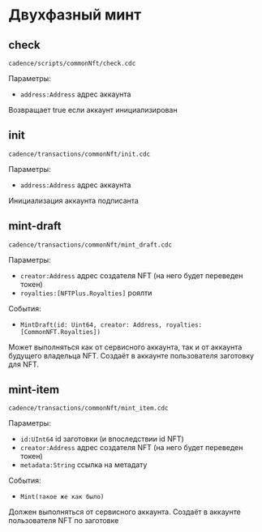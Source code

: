 # Двухфазный минт

## check
```cadence/scripts/commonNft/check.cdc```

Параметры:
* ```address:Address``` адрес аккаунта

Возвращает true если аккаунт инициализирован


## init
```cadence/transactions/commonNft/init.cdc```

Параметры:
* ```address:Address``` адрес аккаунта

Инициализация аккаунта подписанта

## mint-draft
```cadence/transactions/commonNft/mint_draft.cdc```

Параметры:
* ```creator:Address``` адрес создателя NFT (на него будет переведен токен)
* ```royalties:[NFTPlus.Royalties]``` роялти

События:
* ```MintDraft(id: Uint64, creator: Address, royalties: [CommonNFT.Royalties])```

Может выполняться как от сервисного аккаунта, так и от аккаунта будущего владельца NFT.
Создаёт в аккаунте пользователя заготовку для NFT.


## mint-item
```cadence/transactions/commonNft/mint_item.cdc```

Параметры:
* ```id:UInt64``` id заготовки (и впоследствии id NFT)
* ```creator:Address``` адрес создателя NFT (на него будет переведен токен)
* ```metadata:String``` ссылка на метадату

События:
* ```Mint(такое же как было)```

Должен выполняться от сервисного аккаунта.
Создаёт в аккаунте пользователя NFT по заготовке
